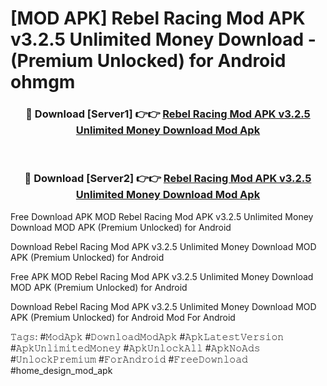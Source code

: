 # [MOD APK] Rebel Racing Mod APK v3.2.5 Unlimited Money Download - (Premium Unlocked) for Android ohmgm



<div align="center">
<h3>🔴 Download [Server1] 👉👉 <a href="https://momento.my/?title=Rebel_Racing_Mod_APK_v3.2.5_Unlimited_Money_Download">Rebel Racing Mod APK v3.2.5 Unlimited Money Download Mod Apk</a></h3><br>

<h3>🔴 Download [Server2] 👉👉 <a href="https://momento.my/?title=Rebel_Racing_Mod_APK_v3.2.5_Unlimited_Money_Download">Rebel Racing Mod APK v3.2.5 Unlimited Money Download Mod Apk</a></h3>
</div>



Free Download APK MOD Rebel Racing Mod APK v3.2.5 Unlimited Money Download MOD APK (Premium Unlocked) for Android

Download Rebel Racing Mod APK v3.2.5 Unlimited Money Download MOD APK (Premium Unlocked) for Android

Free APK MOD Rebel Racing Mod APK v3.2.5 Unlimited Money Download MOD APK (Premium Unlocked) for Android

Download Rebel Racing Mod APK v3.2.5 Unlimited Money Download MOD APK (Premium Unlocked) for Android Mod For Android

𝚃𝚊𝚐𝚜: #𝙼𝚘𝚍𝙰𝚙𝚔 #𝙳𝚘𝚠𝚗𝚕𝚘𝚊𝚍𝙼𝚘𝚍𝙰𝚙𝚔 #𝙰𝚙𝚔𝙻𝚊𝚝𝚎𝚜𝚝𝚅𝚎𝚛𝚜𝚒𝚘𝚗 #𝙰𝚙𝚔𝚄𝚗𝚕𝚒𝚖𝚒𝚝𝚎𝚍𝙼𝚘𝚗𝚎𝚢 #𝙰𝚙𝚔𝚄𝚗𝚕𝚘𝚌𝚔𝙰𝚕𝚕 #𝙰𝚙𝚔𝙽𝚘𝙰𝚍𝚜 #𝚄𝚗𝚕𝚘𝚌𝚔𝙿𝚛𝚎𝚖𝚒𝚞𝚖 #𝙵𝚘𝚛𝙰𝚗𝚍𝚛𝚘𝚒𝚍 #𝙵𝚛𝚎𝚎𝙳𝚘𝚠𝚗𝚕𝚘𝚊𝚍 #home_design_mod_apk
